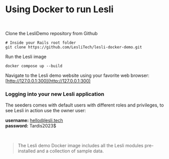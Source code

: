 # Using Docker to run Lesli

<br />

Clone the LesliDemo repository from Github

```shell
# Inside your Rails root folder
git clone https://github.com/LesliTech/lesli-docker-demo.git 
```

Run the Lesli image

```shell
docker compose up --build
```

Navigate to the Lesli demo website using your favorite web browser: [http://127.0.0.1:300](http://127.0.0.1:300)


### Logging into your new Lesli application
The seeders comes with default users with different roles and privileges, to see Lesli in action use the owner user:

__username:__ hello@lesli.tech <br>
__password:__ Tardis2023$

<br />


> The Lesli demo Docker image includes all the Lesli modules pre-installed and a collection of sample data.

